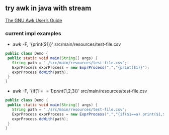 ## try awk in java with stream

[The GNU Awk User’s Guide](https://www.gnu.org/software/gawk/manual/gawk.html)

### current impl examples
+ awk -F, '{print($1)}' src/main/resources/test-file.csv
 ```java
 public class Demo {
  public static void main(String[] args) {
    String path = "./src/main/resources/test-file.csv";
    ExprProcess exprProcess = new ExprProcess(",","{print($1)}");
    exprProcess.doWith(path);
  }
}
 ```
+ awk -F, '{if($1==1)print($1,$2,$3)}' src/main/resources/test-file.csv
 ```java
public class Demo {
  public static void main(String[] args) {
    String path = "./src/main/resources/test-file.csv";
    ExprProcess exprProcess = new ExprProcess(",","{if($1==a) print($1,$2,$3)}");
    exprProcess.doWith(path);
  }
}
 ```
